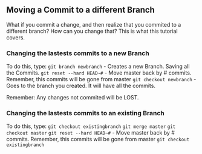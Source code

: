 ## Moving a Commit to a different Branch 

What if you commit a change, and then realize that you commited to a different branch?
How can you change that? This is what this tutorial covers.

### Changing the lastests commits to a new Branch 
To do this, type:
```git branch newbranch``` -  Creates a new Branch. Saving all the Commits.
```git reset --hard HEAD~#``` - Move master back by # commits. Remember, this commits will be gone from master
```git checkout newbranch``` - Goes to the branch you created. It will have all the commits.

Remember: Any changes not commited will be LOST.

### Changing the lastests commits to an existing Branch 
To do this, type:
```git checkout existingbranch```
```git merge master```
```git checkout master```
```git reset --hard HEAD~#``` - Move master back by # commits. Remember, this commits will be gone from master
```git checkout existingbranch```

